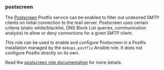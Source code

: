 ### postscreen

The [Postscreen](http://www.postfix.org/POSTSCREEN_README.html) Postfix
service can be enabled to filter out undesired SMTP clients on initial
connection to the mail server. Postscreen uses certain criteria (static
white/blacklist, DNS Block List queries, communication analysis) to
allow or deny connections for a given SMTP client.

This role can be used to enable and configure Postscreen in a Postfix
installation managed by the `debops.postfix` Ansible role. It does not
configure Postfix directly on its own.

Read the [postscreen role documentation](https://docs.debops.org/en/stable-3.2/ansible/roles/postscreen/) for more details.
